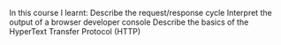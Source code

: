 In this course I learnt:
    Describe the request/response cycle
    Interpret the output of a browser developer console
    Describe the basics of the HyperText Transfer Protocol (HTTP)
